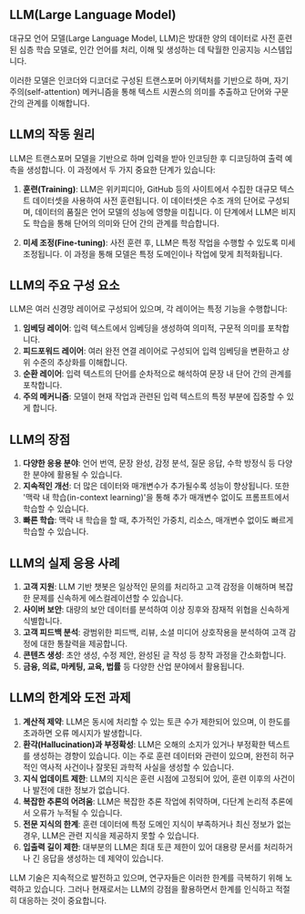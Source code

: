 ## LLM(Large Language Model)

대규모 언어 모델(Large Language Model, LLM)은 방대한 양의 데이터로 사전 훈련된 심층 학습 모델로, 인간 언어를 처리, 이해 및 생성하는 데 탁월한 인공지능 시스템입니다. 

이러한 모델은 인코더와 디코더로 구성된 트랜스포머 아키텍처를 기반으로 하며, 자기 주의(self-attention) 메커니즘을 통해 텍스트 시퀀스의 의미를 추출하고 단어와 구문 간의 관계를 이해합니다.

## LLM의 작동 원리

LLM은 트랜스포머 모델을 기반으로 하며 입력을 받아 인코딩한 후 디코딩하여 출력 예측을 생성합니다. 이 과정에서 두 가지 중요한 단계가 있습니다:

1. **훈련(Training)**: LLM은 위키피디아, GitHub 등의 사이트에서 수집한 대규모 텍스트 데이터셋을 사용하여 사전 훈련됩니다. 이 데이터셋은 수조 개의 단어로 구성되며, 데이터의 품질은 언어 모델의 성능에 영향을 미칩니다. 이 단계에서 LLM은 비지도 학습을 통해 단어의 의미와 단어 간의 관계를 학습합니다.

2. **미세 조정(Fine-tuning)**: 사전 훈련 후, LLM은 특정 작업을 수행할 수 있도록 미세 조정됩니다. 이 과정을 통해 모델은 특정 도메인이나 작업에 맞게 최적화됩니다.

## LLM의 주요 구성 요소

LLM은 여러 신경망 레이어로 구성되어 있으며, 각 레이어는 특정 기능을 수행합니다:

1. **임베딩 레이어**: 입력 텍스트에서 임베딩을 생성하여 의미적, 구문적 의미를 포착합니다.
2. **피드포워드 레이어**: 여러 완전 연결 레이어로 구성되어 입력 임베딩을 변환하고 상위 수준의 추상화를 이해합니다.
3. **순환 레이어**: 입력 텍스트의 단어를 순차적으로 해석하여 문장 내 단어 간의 관계를 포착합니다.
4. **주의 메커니즘**: 모델이 현재 작업과 관련된 입력 텍스트의 특정 부분에 집중할 수 있게 합니다.

## LLM의 장점

1. **다양한 응용 분야**: 언어 번역, 문장 완성, 감정 분석, 질문 응답, 수학 방정식 등 다양한 분야에 활용될 수 있습니다.
2. **지속적인 개선**: 더 많은 데이터와 매개변수가 추가될수록 성능이 향상됩니다. 또한 '맥락 내 학습(in-context learning)'을 통해 추가 매개변수 없이도 프롬프트에서 학습할 수 있습니다.
3. **빠른 학습**: 맥락 내 학습을 할 때, 추가적인 가중치, 리소스, 매개변수 없이도 빠르게 학습할 수 있습니다.

## LLM의 실제 응용 사례

1. **고객 지원**: LLM 기반 챗봇은 일상적인 문의를 처리하고 고객 감정을 이해하며 복잡한 문제를 신속하게 에스컬레이션할 수 있습니다.
2. **사이버 보안**: 대량의 보안 데이터를 분석하여 이상 징후와 잠재적 위협을 신속하게 식별합니다.
3. **고객 피드백 분석**: 광범위한 피드백, 리뷰, 소셜 미디어 상호작용을 분석하여 고객 감정에 대한 통찰력을 제공합니다.
4. **콘텐츠 생성**: 초안 생성, 수정 제안, 완성된 글 작성 등 창작 과정을 간소화합니다.
5. **금융, 의료, 마케팅, 교육, 법률** 등 다양한 산업 분야에서 활용됩니다.

## LLM의 한계와 도전 과제

1. **계산적 제약**: LLM은 동시에 처리할 수 있는 토큰 수가 제한되어 있으며, 이 한도를 초과하면 오류 메시지가 발생합니다.
2. **환각(Hallucination)과 부정확성**: LLM은 오해의 소지가 있거나 부정확한 텍스트를 생성하는 경향이 있습니다. 이는 주로 훈련 데이터와 관련이 있으며, 완전히 허구적인 역사적 사건이나 잘못된 과학적 사실을 생성할 수 있습니다.
3. **지식 업데이트 제한**: LLM의 지식은 훈련 시점에 고정되어 있어, 훈련 이후의 사건이나 발전에 대한 정보가 없습니다.
4. **복잡한 추론의 어려움**: LLM은 복잡한 추론 작업에 취약하며, 다단계 논리적 추론에서 오류가 누적될 수 있습니다.
5. **전문 지식의 한계**: 훈련 데이터에 특정 도메인 지식이 부족하거나 최신 정보가 없는 경우, LLM은 관련 지식을 제공하지 못할 수 있습니다.
6. **입출력 길이 제한**: 대부분의 LLM은 최대 토큰 제한이 있어 대용량 문서를 처리하거나 긴 응답을 생성하는 데 제약이 있습니다.

LLM 기술은 지속적으로 발전하고 있으며, 연구자들은 이러한 한계를 극복하기 위해 노력하고 있습니다. 그러나 현재로서는 LLM의 강점을 활용하면서 한계를 인식하고 적절히 대응하는 것이 중요합니다.
